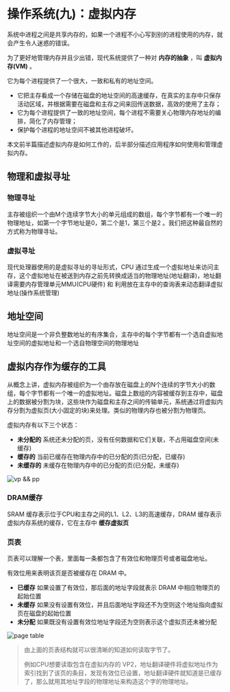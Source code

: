 # 操作系统(九)：虚拟内存

系统中进程之间是共享内存的，如果一个进程不小心写到别的进程使用的内存，就会产生令人迷惑的错误。

为了更好地管理内存并且少出错，现代系统提供了一种对 **内存的抽象** ，叫 **虚拟内存(VM)** 。

它为每个进程提供了一个很大，一致和私有的地址空间。

- 它把主存看成一个存储在磁盘的地址空间的高速缓存，在真实的主存中只保存活动区域，并根据需要在磁盘和主存之间来回传送数据，高效的使用了主存；
- 它为每个进程提供了一致的地址空间，每个进程不需要关心物理内存地址的编排，简化了内存管理；
- 保护每个进程的地址空间不被其他进程破坏。

本文前半篇描述虚拟内存是如何工作的，后半部分描述应用程序如何使用和管理虚拟内存。

## 物理和虚拟寻址

### 物理寻址

主存被组织一个由M个连续字节大小的单元组成的数组，每个字节都有一个唯一的物理地址，如第一个字节地址是0，第二个是1，第三个是2 。我们把这种最自然的方式称为物理寻址。

### 虚拟寻址

现代处理器使用的是虚拟寻址的寻址形式，CPU 通过生成一个虚拟地址来访问主存，这个虚拟地址在被送到内存之前先转换成适当的物理地址(地址翻译)，地址翻译需要内存管理单元MMU(CPU硬件) 和 利用放在主存中的查询表来动态翻译虚拟地址(操作系统管理)

## 地址空间

地址空间是一个非负整数地址的有序集合，主存中的每个字节都有一个选自虚拟地址空间的虚拟地址和一个选自物理空间的物理地址

## 虚拟内存作为缓存的工具

从概念上讲，虚拟内存被组织为一个由存放在磁盘上的N个连续的字节大小的数组，每个字节都有一个唯一的虚拟地址。磁盘上数组的内容被缓存到主存中，磁盘上的数据被分割为块，这些块作为磁盘和主存之间的传输单元，系统通过将虚拟内存分割为虚拟页(大小固定的块)来处理。类似的物理内存也被分割为物理页。

虚拟内存有以下三个状态：

- **未分配的** 系统还未分配的页，没有任何数据和它们关联，不占用磁盘空间(未缓存)
- **缓存的** 当前已缓存在物理内存中的已分配的页(已分配，已缓存)
- **未缓存的** 未缓存在物理内存中的已分配的页(已分配，未缓存)

![vp && pp](http://qiniu.itliusir.com/vp_pp.png)

### DRAM缓存

SRAM 缓存表示位于CPU和主存之间的L1、L2、L3的高速缓存，DRAM 缓存表示虚拟内存系统的缓存，它在主存中 **缓存虚拟页** 

### 页表

页表可以理解一个表，里面每一条都包含了有效位和物理页号或者磁盘地址。

有效位用来表明该页是否被缓存在 DRAM 中。

- **已缓存** 如果设置了有效位，那后面的地址字段就表示 DRAM 中相应物理页的起始位置
- **未缓存** 如果没有设置有效位，并且后面地址字段还不为空则这个地址指向虚拟页在磁盘的起始位置
- **未分配** 如果既没有设置有效位地址字段还为空则表示这个虚拟页还未被分配

![page table](http://qiniu.itliusir.com/page_table.png)

> 由上面的页表结构就可以很清晰的知道如何读取字节了。
>
> 例如CPU想要读取包含在虚拟内存的 VP2，地址翻译硬件将虚拟地址作为索引找到了该页的条目，发现有效位已设置，地址翻译硬件就知道是已缓存了，那么就用其地址字段的物理地址来构造这个字的物理地址。

